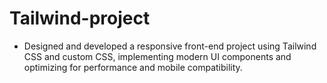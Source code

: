 ﻿# Tailwind-project
- Designed and developed a responsive front-end project using Tailwind CSS and custom CSS, implementing modern UI components and optimizing for performance and mobile compatibility. 
